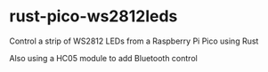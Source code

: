 # rust-pico-ws2812leds
 Control a strip of WS2812 LEDs from a Raspberry Pi Pico using Rust

Also using a HC05 module to add Bluetooth control